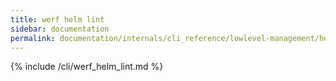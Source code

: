 ```yaml
---
title: werf helm lint
sidebar: documentation
permalink: documentation/internals/cli_reference/lowlevel-management/helm/lint.html
---
```


{% include /cli/werf_helm_lint.md %}
